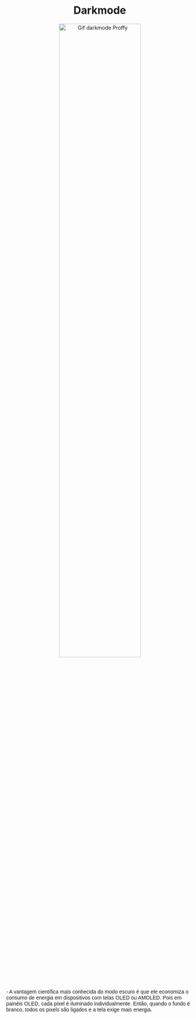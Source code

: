 <center>
    <h1>Darkmode</h1>
    <img src="https://media0.giphy.com/media/kfWTeO9ouea4bqfp96/giphy.gif" alt="Gif darkmode Proffy" width="66%" height="66%">
    <p style="text-align: left; font-family: Arial; font-weight: 500;">- A vantagem científica mais conhecida do modo escuro é que ele economiza o consumo de energia em dispositivos com telas OLED ou AMOLED. Pois em painéis OLED, cada pixel é iluminado individualmente. Então, quando o fundo é branco, todos os pixels são ligados e a tela exige mais energia.</p>
</center>